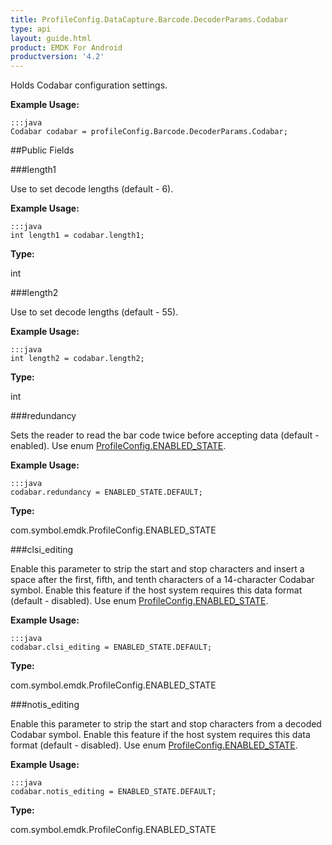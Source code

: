 ```yaml
---
title: ProfileConfig.DataCapture.Barcode.DecoderParams.Codabar
type: api
layout: guide.html
product: EMDK For Android
productversion: '4.2'
---
```



Holds Codabar configuration settings. 
 
 

**Example Usage:**
	
	:::java	
	Codabar codabar = profileConfig.Barcode.DecoderParams.Codabar;


##Public Fields

###length1

Use to set decode lengths (default - 6). 
 
 

**Example Usage:**
	
	:::java	
	int length1 = codabar.length1;


**Type:**

int

###length2

Use to set decode lengths (default - 55). 
 
 

**Example Usage:**
	
	:::java	
	int length2 = codabar.length2;


**Type:**

int

###redundancy

Sets the reader to read the bar code twice before accepting data (default - enabled). 
 Use enum [ ProfileConfig.ENABLED_STATE](../ProfileConfig-ENABLED_STATE). 
 
 

**Example Usage:**
	
	:::java	
	codabar.redundancy = ENABLED_STATE.DEFAULT;


**Type:**

com.symbol.emdk.ProfileConfig.ENABLED_STATE

###clsi_editing

Enable this parameter to strip the start and stop characters and insert a space after the first, fifth, and tenth characters of a 14-character Codabar symbol. 
 Enable this feature if the host system requires this data format (default - disabled). 
 Use enum [ ProfileConfig.ENABLED_STATE](../ProfileConfig-ENABLED_STATE). 
 
 

**Example Usage:**
	
	:::java	
	codabar.clsi_editing = ENABLED_STATE.DEFAULT;


**Type:**

com.symbol.emdk.ProfileConfig.ENABLED_STATE

###notis_editing

Enable this parameter to strip the start and stop characters from a decoded Codabar symbol. 
 Enable this feature if the host system requires this data format (default - disabled). 
 Use enum [ ProfileConfig.ENABLED_STATE](../ProfileConfig-ENABLED_STATE). 
 
 

**Example Usage:**
	
	:::java	
	codabar.notis_editing = ENABLED_STATE.DEFAULT;


**Type:**

com.symbol.emdk.ProfileConfig.ENABLED_STATE

